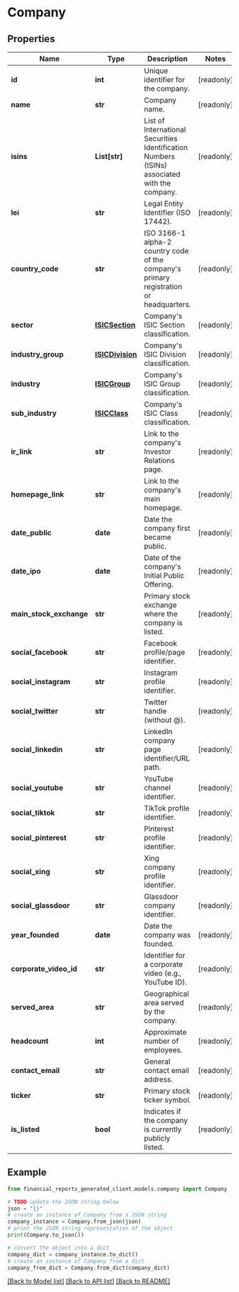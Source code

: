 # Company


## Properties

Name | Type | Description | Notes
------------ | ------------- | ------------- | -------------
**id** | **int** | Unique identifier for the company. | [readonly] 
**name** | **str** | Company name. | [readonly] 
**isins** | **List[str]** | List of International Securities Identification Numbers (ISINs) associated with the company. | [readonly] 
**lei** | **str** | Legal Entity Identifier (ISO 17442). | [readonly] 
**country_code** | **str** | ISO 3166-1 alpha-2 country code of the company&#39;s primary registration or headquarters. | [readonly] 
**sector** | [**ISICSection**](ISICSection.md) | Company&#39;s ISIC Section classification. | [readonly] 
**industry_group** | [**ISICDivision**](ISICDivision.md) | Company&#39;s ISIC Division classification. | [readonly] 
**industry** | [**ISICGroup**](ISICGroup.md) | Company&#39;s ISIC Group classification. | [readonly] 
**sub_industry** | [**ISICClass**](ISICClass.md) | Company&#39;s ISIC Class classification. | [readonly] 
**ir_link** | **str** | Link to the company&#39;s Investor Relations page. | [readonly] 
**homepage_link** | **str** | Link to the company&#39;s main homepage. | [readonly] 
**date_public** | **date** | Date the company first became public. | [readonly] 
**date_ipo** | **date** | Date of the company&#39;s Initial Public Offering. | [readonly] 
**main_stock_exchange** | **str** | Primary stock exchange where the company is listed. | [readonly] 
**social_facebook** | **str** | Facebook profile/page identifier. | [readonly] 
**social_instagram** | **str** | Instagram profile identifier. | [readonly] 
**social_twitter** | **str** | Twitter handle (without @). | [readonly] 
**social_linkedin** | **str** | LinkedIn company page identifier/URL path. | [readonly] 
**social_youtube** | **str** | YouTube channel identifier. | [readonly] 
**social_tiktok** | **str** | TikTok profile identifier. | [readonly] 
**social_pinterest** | **str** | Pinterest profile identifier. | [readonly] 
**social_xing** | **str** | Xing company profile identifier. | [readonly] 
**social_glassdoor** | **str** | Glassdoor company identifier. | [readonly] 
**year_founded** | **date** | Date the company was founded. | [readonly] 
**corporate_video_id** | **str** | Identifier for a corporate video (e.g., YouTube ID). | [readonly] 
**served_area** | **str** | Geographical area served by the company. | [readonly] 
**headcount** | **int** | Approximate number of employees. | [readonly] 
**contact_email** | **str** | General contact email address. | [readonly] 
**ticker** | **str** | Primary stock ticker symbol. | [readonly] 
**is_listed** | **bool** | Indicates if the company is currently publicly listed. | [readonly] 

## Example

```python
from financial_reports_generated_client.models.company import Company

# TODO update the JSON string below
json = "{}"
# create an instance of Company from a JSON string
company_instance = Company.from_json(json)
# print the JSON string representation of the object
print(Company.to_json())

# convert the object into a dict
company_dict = company_instance.to_dict()
# create an instance of Company from a dict
company_from_dict = Company.from_dict(company_dict)
```
[[Back to Model list]](../README.md#documentation-for-models) [[Back to API list]](../README.md#documentation-for-api-endpoints) [[Back to README]](../README.md)


